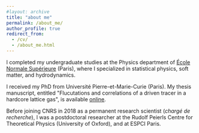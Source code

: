 ```yaml
---
#layout: archive
title: "about me"
permalink: /about_me/
author_profile: true
redirect_from:
  - /cv/
  - /about_me.html
---
```


I completed my undergraduate studies at the Physics department of <a href="https://www.ens.psl.eu/">École Normale Supérieure</a> (Paris), where I specialized in statistical physics, soft matter, and hydrodynamics.

I received my PhD from Université Pierre-et-Marie-Curie (Paris). My thesis manuscript, entitled "Flucutations and correlations of a driven tracer in a hardcore lattice gas", is available <a href="https://tel.archives-ouvertes.fr/tel-01241215/document">online</a>.

Before joining CNRS in 2018 as a permanent research scientist (*chargé de recherche*), I was a postdoctoral researcher at the Rudolf Peierls Centre for Theoretical Physics (University of Oxford), and at ESPCI Paris.



